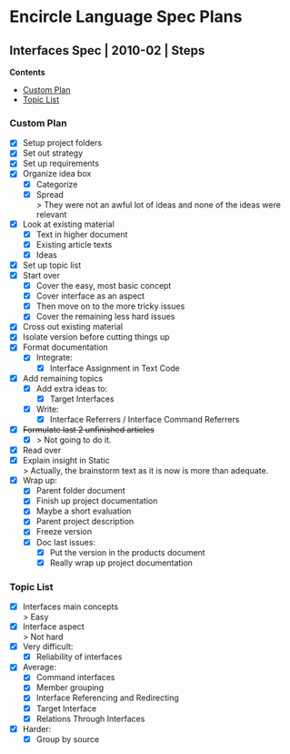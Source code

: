 ﻿Encircle Language Spec Plans
============================

Interfaces Spec | 2010-02 | Steps
---------------------------------

__Contents__

- [Custom Plan](#custom-plan)
- [Topic List](#topic-list)

### Custom Plan

- [x] Setup project folders
- [x] Set out strategy
- [x] Set up requirements
- [x] Organize idea box
    - [x] Categorize
    - [x] Spread  
          \> They were not an awful lot of ideas and none of the ideas were relevant
- [x] Look at existing material
    - [x] Text in higher document
    - [x] Existing article texts
    - [x] Ideas
- [x] Set up topic list
- [x] Start over
    - [x] Cover the easy, most basic concept
    - [x] Cover interface as an aspect
    - [x] Then move on to the more tricky issues
    - [x] Cover the remaining less hard issues
- [x] Cross out existing material
- [x] Isolate version before cutting things up
- [x] Format documentation
    - [x] Integrate:
        - [x] Interface Assignment in Text Code
- [x] Add remaining topics
    - [x] Add extra ideas to:
        - [x] Target Interfaces
    - [x] Write:
        - [x] Interface Referrers / Interface Command Referrers
- [x] ~~Formulate last 2 unfinished articles~~
    - [x] \> Not going to do it.
- [x] Read over
- [x] Explain insight in Static  
      \> Actually, the brainstorm text as it is now is more than adequate.
- [x] Wrap up:
    - [x] Parent folder document
    - [x] Finish up project documentation
    - [x] Maybe a short evaluation
    - [x] Parent project description
    - [x] Freeze version
    - [x] Doc last issues:
        - [x] Put the version in the products document
        - [x] Really wrap up project documentation

### Topic List

- [x] Interfaces main concepts  
      \> Easy
- [x] Interface aspect  
      \> Not hard
- [x] Very difficult:
    - [x] Reliability of interfaces
- [x] Average:
    - [x] Command interfaces
    - [x] Member grouping
    - [x] Interface Referencing and Redirecting
    - [x] Target Interface
    - [x] Relations Through Interfaces
- [x] Harder:
    - [x] Group by source